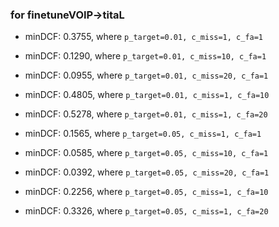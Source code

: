 ### for finetuneVOIP->titaL
- minDCF: 0.3755, where `p_target=0.01, c_miss=1, c_fa=1` <br>
- minDCF: 0.1290, where `p_target=0.01, c_miss=10, c_fa=1` <br>
- minDCF: 0.0955, where `p_target=0.01, c_miss=20, c_fa=1` <br>
- minDCF: 0.4805, where `p_target=0.01, c_miss=1, c_fa=10` <br>
- minDCF: 0.5278, where `p_target=0.01, c_miss=1, c_fa=20` <br>

- minDCF: 0.1565, where `p_target=0.05, c_miss=1, c_fa=1` <br>
- minDCF: 0.0585, where `p_target=0.05, c_miss=10, c_fa=1` <br>
- minDCF: 0.0392, where `p_target=0.05, c_miss=20, c_fa=1` <br>
- minDCF: 0.2256, where `p_target=0.05, c_miss=1, c_fa=10` <br>
- minDCF: 0.3326, where `p_target=0.05, c_miss=1, c_fa=20` <br>